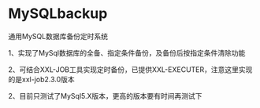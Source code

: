 # MySQLbackup
通用MySQL数据库备份定时系统

1、实现了MySql数据库的全备、指定条件备份，及备份后按指定条件清除功能

2、可结合XXL-JOB工具实现定时备份，已提供XXL-EXECUTER，注意这里实现的是xxl-job2.3.0版本

2、目前只测试了MySql5.X版本，更高的版本要有时间再测试下
